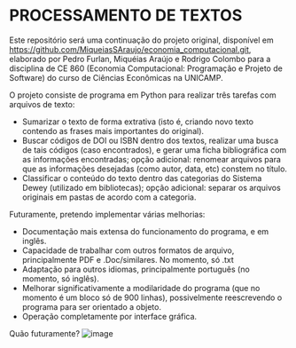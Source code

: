 # PROCESSAMENTO DE TEXTOS

Este repositório será uma continuação do projeto original, disponível em https://github.com/MiqueiasSAraujo/economia_computacional.git, elaborado por Pedro Furlan, Miquéias Araújo e Rodrigo Colombo para a disciplina de CE 860 (Economia Computacional: Programação e Projeto de Software) do curso de Ciências Econômicas na UNICAMP.

O projeto consiste de programa em Python para realizar três tarefas com arquivos de texto:

- Sumarizar o texto de forma extrativa (isto é, criando novo texto contendo as frases mais importantes do original).
- Buscar códigos de DOI ou ISBN dentro dos textos, realizar uma busca de tais códigos (caso encontrados), e gerar uma ficha bibliográfica com as informações encontradas; opção adicional: renomear arquivos para que as informações desejadas (como autor, data, etc) constem no título.
- Classificar o conteúdo do texto dentro das categorias do Sistema Dewey (utilizado em bibliotecas); opção adicional: separar os arquivos originais em pastas de acordo com a categoria.


Futuramente, pretendo implementar várias melhorias:
- Documentação mais extensa do funcionamento do programa, e em inglês.
- Capacidade de trabalhar com outros formatos de arquivo, principalmente PDF e .Doc/similares. No momento, só .txt
- Adaptação para outros idiomas, principalmente português (no momento, só inglês).
- Melhorar significativamente a modilaridade do programa (que no momento é um bloco só de 900 linhas), possivelmente reescrevendo o programa para ser orientado a objeto.
- Operação completamente por interface gráfica.



Quão futuramente?
![image](https://user-images.githubusercontent.com/90570800/144357326-86168c66-9e26-4524-95ac-8140b46ce409.png)

